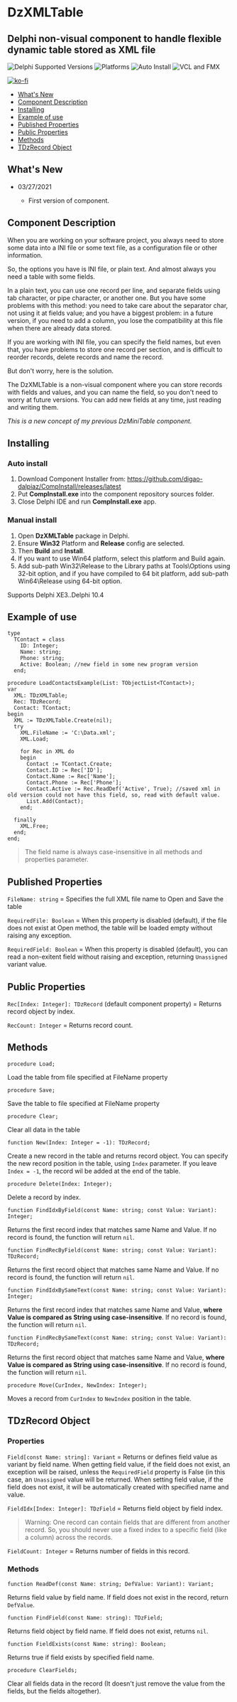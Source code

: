 # DzXMLTable

## Delphi non-visual component to handle flexible dynamic table stored as XML file

![Delphi Supported Versions](https://img.shields.io/badge/Delphi%20Supported%20Versions-XE3..10.4-blue.svg)
![Platforms](https://img.shields.io/badge/Platforms-Win32%20and%20Win64-red.svg)
![Auto Install](https://img.shields.io/badge/-Auto%20Install%20App-orange.svg)
![VCL and FMX](https://img.shields.io/badge/-VCL%20and%20FMX-lightgrey.svg)

[![ko-fi](https://ko-fi.com/img/githubbutton_sm.svg)](https://ko-fi.com/C0C53LVFN)

- [What's New](#whats-new)
- [Component Description](#component-description)
- [Installing](#installing)
- [Example of use](#example-of-use)
- [Published Properties](#published-properties)
- [Public Properties](#public-properties)
- [Methods](#methods)
- [TDzRecord Object](#tdzrecord-object)

## What's New

- 03/27/2021

   - First version of component.

## Component Description

When you are working on your software project, you always need to store some data into a INI file or some text file, as a configuration file or other information.

So, the options you have is INI file, or plain text. And almost always you need a table with some fields.

In a plain text, you can use one record per line, and separate fields using tab character, or pipe character, or another one. But you have some problems with this method: you need to take care about the separator char, not using it at fields value; and you have a biggest problem: in a future version, if you need to add a column, you lose the compatibility at this file when there are already data stored.

If you are working with INI file, you can specify the field names, but even that, you have problems to store one record per section, and is difficult to reorder records, delete records and name the record.

But don't worry, here is the solution.

The DzXMLTable is a non-visual component where you can store records with fields and values, and you can name the field, so you don't need to worry at future versions. You can add new fields at any time, just reading and writing them.

*This is a new concept of my previous DzMiniTable component.*

## Installing

### Auto install

1. Download Component Installer from: https://github.com/digao-dalpiaz/CompInstall/releases/latest
2. Put **CompInstall.exe** into the component repository sources folder.
3. Close Delphi IDE and run **CompInstall.exe** app.

### Manual install

1. Open **DzXMLTable** package in Delphi.
2. Ensure **Win32** Platform and **Release** config are selected.
3. Then **Build** and **Install**.
4. If you want to use Win64 platform, select this platform and Build again.
5. Add sub-path Win32\Release to the Library paths at Tools\Options using 32-bit option, and if you have compiled to 64 bit platform, add sub-path Win64\Release using 64-bit option.

Supports Delphi XE3..Delphi 10.4

## Example of use

```delphi
type
  TContact = class
    ID: Integer;
    Name: string;
    Phone: string;
    Active: Boolean; //new field in some new program version
  end;

procedure LoadContactsExample(List: TObjectList<TContact>);
var
  XML: TDzXMLTable;  
  Rec: TDzRecord;
  Contact: TContact;
begin
  XML := TDzXMLTable.Create(nil);
  try
    XML.FileName := 'C:\Data.xml';
    XML.Load;
    
    for Rec in XML do
    begin
      Contact := TContact.Create;
      Contact.ID := Rec['ID'];
      Contact.Name := Rec['Name'];
      Contact.Phone := Rec['Phone'];	  
      Contact.Active := Rec.ReadDef('Active', True); //saved xml in old version could not have this field, so, read with default value.
      List.Add(Contact);
    end;
    
  finally
    XML.Free;
  end;
end;
```

> The field name is always case-insensitive in all methods and properties parameter.

## Published Properties

`FileName: string` = Specifies the full XML file name to Open and Save the table

`RequiredFile: Boolean` = When this property is disabled (default), if the file does not exist at Open method, the table will be loaded empty without raising any exception.

`RequiredField: Boolean` = When this property is disabled (default), you can read a non-exitent field without raising and exception, returning `Unassigned` variant value.

## Public Properties

`Rec[Index: Integer]: TDzRecord` (default component property) = Returns record object by index.

`RecCount: Integer` = Returns record count.

## Methods

```delphi
procedure Load;
```
Load the table from file specified at FileName property

```delphi
procedure Save;
```
Save the table to file specified at FileName property

```delphi
procedure Clear;
```
Clear all data in the table

```delphi
function New(Index: Integer = -1): TDzRecord;
```
Create a new record in the table and returns record object. You can specify the new record position in the table, using `Index` parameter. If you leave `Index = -1`, the record wil be added at the end of the table.

```delphi
procedure Delete(Index: Integer);
```
Delete a record by index.

```delphi
function FindIdxByField(const Name: string; const Value: Variant): Integer;
```
Returns the first record index that matches same Name and Value. If no record is found, the function will return `nil`.

```delphi
function FindRecByField(const Name: string; const Value: Variant): TDzRecord;
```
Returns the first record object that matches same Name and Value. If no record is found, the function will return `nil`.

```delphi
function FindIdxBySameText(const Name: string; const Value: Variant): Integer;
```
Returns the first record index that matches same Name and Value, **where Value is compared as String using case-insensitive**. If no record is found, the function will return `nil`.

```delphi
function FindRecBySameText(const Name: string; const Value: Variant): TDzRecord;
```
Returns the first record object that matches same Name and Value, **where Value is compared as String using case-insensitive**. If no record is found, the function will return `nil`.

```delphi
procedure Move(CurIndex, NewIndex: Integer);
```
Moves a record from `CurIndex` to `NewIndex` position in the table.

## TDzRecord Object

### Properties

`Field[const Name: string]: Variant` = Returns or defines field value as variant by field name.
When getting field value, if the field does not exist, an exception will be raised, unless the `RequiredField` property is False (in this case, an `Unassigned` value will be returned.
When setting field value, if the field does not exist, it will be automatically created with specified name and value.

`FieldIdx[Index: Integer]: TDzField` = Returns field object by field index.

> Warning: One record can contain fields that are different from another record. So, you should never use a fixed index to a specific field (like a column) across the records.

`FieldCount: Integer` = Returns number of fields in this record.

### Methods

```delphi
function ReadDef(const Name: string; DefValue: Variant): Variant;
```
Returns field value by field name. If field does not exist in the record, return `DefValue`.

```delphi
function FindField(const Name: string): TDzField;
```
Returns field object by field name. If field does not exist, returns `nil`.

```delphi
function FieldExists(const Name: string): Boolean;
```
Returns true if field exists by specified field name.

```delphi
procedure ClearFields;
```
Clear all fields data in the record (It doesn't just remove the value from the fields, but the fields altogether).
